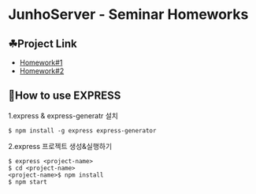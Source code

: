 # JunhoServer - Seminar Homeworks

## ☘Project Link
* [Homework#1](https://github.com/our-sopt-server-ildaneunsamjo/JunhoServer/tree/master/homework1)
* [Homework#2](https://github.com/our-sopt-server-ildaneunsamjo/JunhoServer/tree/master/homework2)

## 🤔How to use EXPRESS

1.express & express-generatr 설치
```shell
$ npm install -g express express-generator
```

2.express 프로젝트 생성&실행하기
```shell
$ express <project-name>
$ cd <project-name>
<project-name>$ npm install
$ npm start
```
